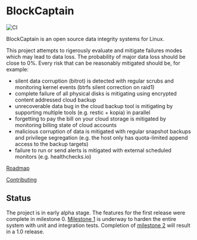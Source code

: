 # BlockCaptain

![CI](https://github.com/blockcaptain/blockcaptain/workflows/CI/badge.svg?branch=master)

BlockCaptain is an open source data integrity systems for Linux. 

This project attempts to rigerously evaluate and mitigate failures modes which may lead to data loss. The probability of major data loss should be close to 0%. Every risk that can be reasonably mitigated should be, for example:

 * silent data corruption (bitrot) is detected with regular scrubs and monitoring kernel events (btrfs silent correction on raid1)
 * complete failure of all physical disks is mitigating using encrypted content addressed cloud backup 
 * unrecoverable data bug in the cloud backup tool is mitigating by supporting multiple tools (e.g. restic + kopia) in parallel
 * forgetting to pay the bill on your cloud storage is mitigated by monitoring billing state of cloud accounts
 * malicious corruption of data is mitigated with regular snapshot backups and privilege segregation (e.g. the host only has quota-limited append access to the backup targets)
 * failure to run or send alerts is mitigated with external scheduled monitors (e.g. healthchecks.io)

[Roadmap](https://github.com/blockcaptain/blockcaptain/milestones)

[Contributing](https://blockcaptain.dev/development/contributing/)

## Status

The project is in early alpha stage. The features for the first release were complete in milestone 0. [Milestone 1](https://github.com/blockcaptain/blockcaptain/milestone/2) is underway to harden the entire system with unit and integration tests. Completion of [milestone 2](https://github.com/blockcaptain/blockcaptain/milestone/7) will result in a 1.0 release.
